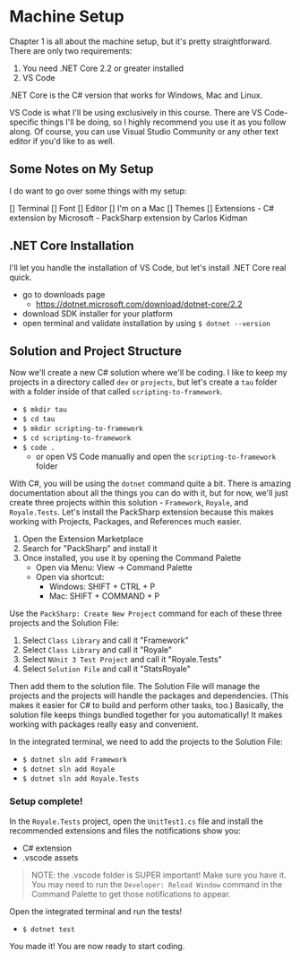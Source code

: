 # Machine Setup
Chapter 1 is all about the machine setup, but it's pretty straightforward. There are only two requirements:

1. You need .NET Core 2.2 or greater installed
2. VS Code

.NET Core is the C# version that works for Windows, Mac and Linux.

VS Code is what I'll be using exclusively in this course. There are VS Code-specific things I'll be doing, so I highly recommend you use it as you follow along. Of course, you can use Visual Studio Community or any other text editor if you'd like to as well.

## Some Notes on My Setup
I do want to go over some things with my setup:

[] Terminal
[] Font
[] Editor
[] I'm on a Mac
[] Themes
[] Extensions
    - C# extension by Microsoft
    - PackSharp extension by Carlos Kidman

## .NET Core Installation
I'll let you handle the installation of VS Code, but let's install .NET Core real quick.

- go to downloads page
    - https://dotnet.microsoft.com/download/dotnet-core/2.2
- download SDK installer for your platform
- open terminal and validate installation by using `$ dotnet --version`

## Solution and Project Structure
Now we'll create a new C# solution where we'll be coding. I like to keep my projects in a directory called `dev` or `projects`, but let's create a `tau` folder with a folder inside of that called `scripting-to-framework`.

- `$ mkdir tau`
- `$ cd tau`
- `$ mkdir scripting-to-framework`
- `$ cd scripting-to-framework`
- `$ code .`
    - or open VS Code manually and open the `scripting-to-framework` folder

With C#, you will be using the `dotnet` command quite a bit. There is amazing documentation about all the things you can do with it, but for now, we'll just create three projects within this solution - `Framework`, `Royale`, and `Royale.Tests`. Let's install the PackSharp extension because this makes working with Projects, Packages, and References much easier.

1. Open the Extension Marketplace
2. Search for "PackSharp" and install it
3. Once installed, you use it by opening the Command Palette
    - Open via Menu: View -> Command Palette
    - Open via shortcut:
        - Windows: SHIFT + CTRL + P
        - Mac: SHIFT + COMMAND + P

Use the `PackSharp: Create New Project` command for each of these three projects and the Solution File:

1. Select `Class Library` and call it "Framework"
2. Select `Class Library` and call it "Royale"
3. Select `NUnit 3 Test Project` and call it "Royale.Tests"
4. Select `Solution File` and call it "StatsRoyale"

Then add them to the solution file. The Solution File will manage the projects and the projects will handle the packages and dependencies. (This makes it easier for C# to build and perform other tasks, too.) Basically, the solution file keeps things bundled together for you automatically! It makes working with packages really easy and convenient.

In the integrated terminal, we need to add the projects to the Solution File:

- `$ dotnet sln add Framework`
- `$ dotnet sln add Royale`
- `$ dotnet sln add Royale.Tests`

### Setup complete!

In the `Royale.Tests` project, open the `UnitTest1.cs` file and install the recommended extensions and files the notifications show you:

- C# extension
- .vscode assets

> NOTE: the .vscode folder is SUPER important! Make sure you have it. You may need to run the `Developer: Reload Window` command in the Command Palette to get those notifications to appear.

Open the integrated terminal and run the tests!

- `$ dotnet test`

You made it! You are now ready to start coding.

